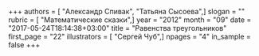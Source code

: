+++
authors = [ "Александр Спивак", "Татьяна Сысоева",]
slogan = ""
rubric = [ "Математические сказки",]
year = "2012"
month = "09"
date = "2017-05-24T18:14:38+03:00"
title = "Равенства треугольников"
first_page = "22"
illustrators = [ "Сергей Чуб",]
npages = "4"
in_sample = false
+++
